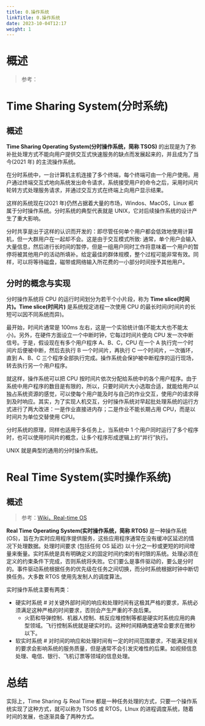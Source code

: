 ```yaml
---
title: 0.操作系统
linkTitle: 0.操作系统
date: 2023-10-04T12:17
weight: 1
---
```


# 概述

> 参考：
>

# Time Sharing System(分时系统)

## 概述

**Time Sharing Operating System(分时操作系统，简称 TSOS)** 的出现是为了弥补批处理方式不能向用户提供交互式快速服务的缺点而发展起来的，并且成为了当今(2021 年) 的主流操作系统。

在分时系统中，一台计算机主机连接了多个终端，每个终端可由一个用户使用。用户通过终端交互式地向系统发出命令请求，系统接受用户的命令之后，采用时间片轮转方式处理服务请求，并通过交互方式在终端上向用户显示结果。

这样的系统现在(2021 年)仍然占据着大量的市场，Windos、MacOS，Linux 都属于分时操作系统。分时系统的典型代表就是 UNIX，它对后续操作系统的设计产生了重大影响。

分时共享是出于这样的认识而开发的：即尽管任何单个用户都会低效地使用计算机，但一大群用户在一起却不会。这是由于交互模式所致: 通常，单个用户会输入大量信息，然后进行长时间的暂停，但是一组用户同时工作将意味着一个用户的暂停将被其他用户的活动所填补。给定最佳的群体规模，整个过程可能非常有效。同样，可以将等待磁盘，磁带或网络输入所花费的一小部分时间授予其他用户。

## 分时的概念与实现

分时操作系统将 CPU 的运行时间划分为若干个小片段，称为 **Time slice(时间片)。Time slice(时间片)** 是系统规定进程一次使用 CPU 的最长时间(时间片的长短可以因不同系统而异)。

最开始，时间片通常是 100ms 左右，这是一个实验统计值(不能太大也不能太小)。另外，在硬件方面设立一个中断时钟，它每过时间片便向 CPU 发一次中断信号。于是，假设现在有多个用户程序 A、B、C，CPU 在一个 A 执行完一个时间片后便被中断，然后去执行 B 一个时间片，再执行 C 一个时间片，一次循环，直到 A、B、C 三个程序全部执行完成。操作系统会保护被中断程序的运行现场，转去执行另一个用户程序。

就这样，操作系统可以把 CPU 按时间片依次分配给系统中的各个用户程序。由于系统中用户程序的数目是有限的，所以，只要时间片大小选取合适，就能给用户以独占系统资源的感觉，可以使每个用户能及时与自己的作业交互，使用户的请求得到及时响应。其实，为了实现人机交互，分时操作系统对早起批处理系统的运行方式进行了两大改进：一是作业直接进内存；二是作业不能长期占用 CPU，而是以时间片为单位交替使用 CPU。

分时系统的原理，同样也适用于多任务上，当系统中 1 个用户同时运行了多个程序时，也可以使用时间片的概念，让多个程序形成逻辑上的“并行”执行。

UNIX 就是典型的通用的分时操作系统。

# Real Time System(实时操作系统)

## 概述

> 参考：[Wiki，Real-time OS](https://en.wikipedia.org/wiki/Real-time_operating_system)

**Real Time Operating System(实时操作系统，简称 RTOS)** 是一种操作系统 (OS)，旨在为实时应用程序提供服务，这些应用程序通常在没有缓冲区延迟的情况下处理数据。处理时间要求 (包括任何 OS 延迟) 以十分之一秒或更短的时间增量来衡量。实时系统是具有明确定义的固定时间约束的有时限的系统。处理必须在定义的约束条件下完成，否则系统将失败。它们要么是事件驱动的，要么是分时的。事件驱动系统根据任务的优先级在任务之间切换，而分时系统根据时钟中断切换任务。大多数 RTOS 使用先发制人的调度算法。

实时操作系统主要有两类：

- 硬实时系统 # 对关键外部时间的响应和处理时间有这极其严格的要求，系统必须满足这种严格的时间要求，否则会产生严重的不良后果。
  - 火箭和导弹控制、机器人控制、核反应堆控制等都是硬实时系统应用的典型领域。飞行控制系统就是硬实时的。这种时间精确度通常会要求在微秒以下。
- 软实时系统 # 对时间的响应和处理时间有一定的时间范围要求，不能满足相关的要求会影响系统的服务质量，但是通常不会引发灾难性的后果。如视频信息处理、电信、银行、飞机订票等领域的信息处理。

# 总结

实际上，Time Sharing 与 Real Time 都是一种任务处理的方式，只要一个操作系统实现了这种方式，就可以称为 TSOS 或 RTOS，LInux 的进程调度系统，随着时间的发展，也逐渐具备了两种方式。
